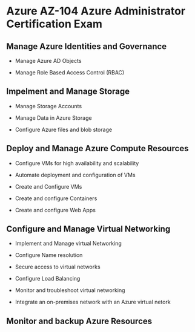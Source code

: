 # Azure AZ-104 Azure Administrator Certification Exam

## Manage Azure Identities and Governance

- Manage Azure AD Objects

- Manage Role Based Access Control (RBAC)


## Impelment and Manage Storage

- Manage Storage Accounts

- Manage Data in Azure Storage

- Configure Azure files and blob storage

## Deploy and Manage Azure Compute Resources

- Configure VMs for high availability and scalability 

- Automate deployment and configuration of VMs

- Create and Configure VMs

- Create and configure Containers

- Create and configure Web Apps


## Configure and Manage Virtual Networking

- Implement and Manage virtual Networking

- Configure Name resolution

- Secure access to virtual networks

- Configure Load Balancing

- Monitor and troubleshoot virtual networking

- Integrate an on-premises network with an Azure virtual netork

## Monitor and backup Azure Resources